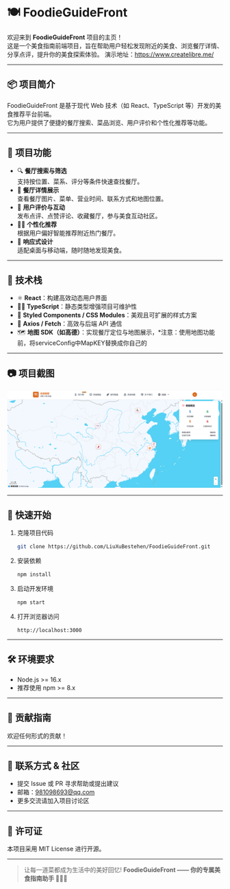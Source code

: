 # 🍽️ FoodieGuideFront

欢迎来到 **FoodieGuideFront** 项目的主页！  
这是一个美食指南前端项目，旨在帮助用户轻松发现附近的美食、浏览餐厅详情、分享点评，提升你的美食探索体验。
演示地址：https://www.createlibre.me/

---

## 📦 项目简介

FoodieGuideFront 是基于现代 Web 技术（如 React、TypeScript 等）开发的美食推荐平台前端。  
它为用户提供了便捷的餐厅搜索、菜品浏览、用户评价和个性化推荐等功能。

---

## 🚀 项目功能

- 🔍 **餐厅搜索与筛选**  
  支持按位置、菜系、评分等条件快速查找餐厅。
- 🏬 **餐厅详情展示**  
  查看餐厅图片、菜单、营业时间、联系方式和地图位置。
- 💬 **用户评价与互动**  
  发布点评、点赞评论、收藏餐厅，参与美食互动社区。
- 🧑‍🍳 **个性化推荐**  
  根据用户偏好智能推荐附近热门餐厅。
- 📱 **响应式设计**  
  适配桌面与移动端，随时随地发现美食。

---

## 🌈 技术栈

- ⚛️ **React**：构建高效动态用户界面
- 🧑‍💻 **TypeScript**：静态类型增强项目可维护性
- 🎨 **Styled Components / CSS Modules**：美观且可扩展的样式方案
- 🔗 **Axios / Fetch**：高效与后端 API 通信
- 🗺️ **地图 SDK（如高德）**：实现餐厅定位与地图展示，*注意：使用地图功能前，将serviceConfig中MapKEY替换成你自己的

---

## 📷 项目截图

![alt text](美食地图.png)

---

## 🔧 快速开始

1. 克隆项目代码  
   ```bash
   git clone https://github.com/LiuXuBestehen/FoodieGuideFront.git
   ```
2. 安装依赖  
   ```bash
   npm install
   ```
3. 启动开发环境  
   ```bash
   npm start
   ```
4. 打开浏览器访问  
   ```
   http://localhost:3000
   ```

---

## 🛠️ 环境要求

- Node.js >= 16.x
- 推荐使用 npm >= 8.x

---

## 📝 贡献指南

欢迎任何形式的贡献！  

---

## 📮 联系方式 & 社区

- 提交 Issue 或 PR 寻求帮助或提出建议
- 邮箱：981098693@qq.com
- 更多交流请加入项目讨论区

---

## 📄 许可证

本项目采用 MIT License 进行开源。

---

> 让每一道菜都成为生活中的美好回忆!
> **FoodieGuideFront —— 你的专属美食指南助手 🍔🍜🍕**
